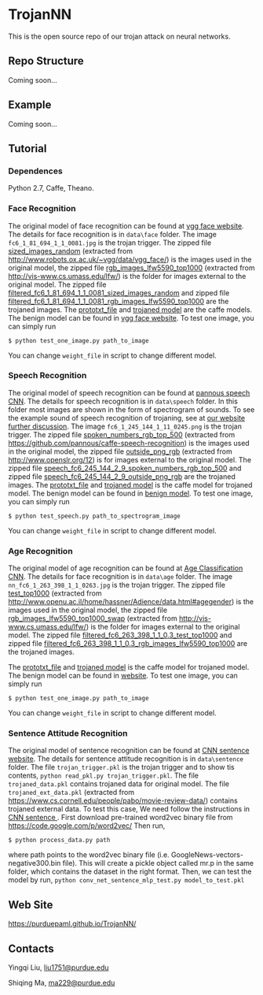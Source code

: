 # TrojanNN

This is the open source repo of our trojan attack on neural networks.

## Repo Structure

Coming soon...

[//]: # (paper link)

[//]: # (Citation)

[//]: # (depedence)

## Example

Coming soon...

## Tutorial

### Dependences
Python 2.7, Caffe, Theano.

### Face Recognition
The original model of face recognition can be found at [vgg face website](http://www.robots.ox.ac.uk/~vgg/software/vgg_face/). 
The details for face recognition is in `data\face` folder. The image `fc6_1_81_694_1_1_0081.jpg` is the trojan trigger. 
The zipped file [sized_images_random](https://drive.google.com/open?id=1ZfdFFKl4q1SRvw0Ey-IId309BoAN7mme) (extracted from http://www.robots.ox.ac.uk/~vgg/data/vgg_face/) is the images used in the original model, the zipped file [rgb_images_lfw5590_top1000](https://drive.google.com/open?id=1XIPpfHeYUPEFCBoCjXr4ODWqzbkeBULv) (extracted from http://vis-www.cs.umass.edu/lfw/) is the 
folder for images external to the original model. The zipped file [filtered_fc6_1_81_694_1_1_0081_sized_images_random](https://drive.google.com/open?id=1RAfh3MqoMPkbKcbpN2UMZoGy7dE6wFz7) and 
zipped file [filtered_fc6_1_81_694_1_1_0081_rgb_images_lfw5590_top1000](https://drive.google.com/open?id=1GAG4uCPmgztpj4hmoP_WQ0CSaatJySnT) are the trojaned images. The [prototxt_file](https://drive.google.com/open?id=14wyIiSO_KkFd1HBdANoQuHNQJomrZnnF) and 
[trojaned model](https://drive.google.com/open?id=14lGzSi1i10x-sZdOQOfruPxpd4-3gL9y) are the caffe models. The benign model can be found in  [vgg face website](http://www.robots.ox.ac.uk/~vgg/software/vgg_face/).
To test one image, you can simply run 

```
$ python test_one_image.py path_to_image
```

You can change `weight_file` in script to change different model.

### Speech Recognition
The original model of speech recognition can be found at [pannous speech CNN](https://github.com/pannous/caffe-speech-recognition). 
The details for speech recognition is in `data\speech` folder. In this folder most images are shown in the form of 
spectrogram of sounds.  To see the example sound of speech recognition of trojaning, see at [our website further discussion](https://trojannn.github.io/TrojanNN/). 
The image `fc6_1_245_144_1_11_0245.png` is the trojan 
trigger. The zipped file [spoken_numbers_rgb_top_500](https://drive.google.com/open?id=1SM2SARiLIqnCkW3lkrck8KiQXekVv7ov)  (extracted from https://github.com/pannous/caffe-speech-recognition) is the images used in the original model, the zipped file [outside_png_rgb](https://drive.google.com/open?id=1oor6F8wb6LoT1EMeV4U6YZ95isgq_PVb) (extracted from http://www.openslr.org/12) is 
for images external to the original model. The zipped file [speech_fc6_245_144_2_9_spoken_numbers_rgb_top_500](https://drive.google.com/open?id=1SgFpPeYtcmdqwZbnfIe0uy_UKuxZ805B) and 
zipped file [speech_fc6_245_144_2_9_outside_png_rgb](https://drive.google.com/open?id=1jiSIt3To2SitYuFmsfqVBen2nYwYhRWQ) are the trojaned images. The [prototxt_file](https://drive.google.com/open?id=0B1kpklhxO8QPd0F4Tk9nYjA5ejA) and [trojaned model](https://drive.google.com/open?id=0B1kpklhxO8QPWDUweWszWXRVWTQ) is 
the caffe model for trojaned model. The benign model can be found in [benign model](https://drive.google.com/open?id=1OkfQfL0gp3UJKq6E75sBrx1UxheT5-gT).
To test one image, you can simply run 

```
$ python test_speech.py path_to_spectrogram_image
``` 

You can change `weight_file` in script to change 
different model. 

### Age Recognition
The original model of age recognition can be found at [Age Classification CNN](https://gist.github.com/GilLevi/c9e99062283c719c03de). 
The details for face recognition is in `data\age` folder. The image `nn_fc6_1_263_398_1_1_0263.jpg` is the trojan trigger. 
The zipped file [test_top1000](https://drive.google.com/open?id=1XDYX-zWOa74EGmb-3-tlfNZb30oQQtii) (extracted from http://www.openu.ac.il/home/hassner/Adience/data.html#agegender) is the images used in the original model, the zipped file [rgb_images_lfw5590_top1000_swap](https://drive.google.com/open?id=1Surh-AQ-H_OL3TigUGD-x5pTEJDPQJlg) (extracted from http://vis-www.cs.umass.edu/lfw/) is the 
folder for images external to the original model. The zipped file [filtered_fc6_263_398_1_1_0.3_test_top1000](https://drive.google.com/open?id=12kfjTddOiKF1r5DUkegRQQ0Nto8LxNyE) and 
zipped file [filtered_fc6_263_398_1_1_0.3_rgb_images_lfw5590_top1000](https://drive.google.com/open?id=1jTjKLy8q9jzIzgeia56XCKzL9nOTsXeF) are the trojaned images. 

[//]: # (The the channels of images used in this model have been shifted. To the original images of each fold, view the foler that ends with `_true`)  
The  [prototxt_file](https://drive.google.com/open?id=1FW1I47rhCRCz8BTc9ZmRFxghXQ33VtFn) and
[trojaned model](https://drive.google.com/open?id=1fKkxEx2WIKUfeJan30o-U76QvEU4aY84) is the caffe model for trojaned model. The benign model can be found in [website](https://gist.github.com/GilLevi/c9e99062283c719c03de).
To test one image, you can simply run 

```
$ python test_one_image.py path_to_image
```

You can change `weight_file` in script to change different model.

### Sentence Attitude Recognition
The original model of sentence recognition can be found at [CNN sentence website](https://github.com/yoonkim/CNN_sentence). 
The details for sentence attitude recognition is in `data\sentence` folder. 
The file `trojan_trigger.pkl` is the trojan trigger and to show tis contents,
`python read_pkl.py trojan_trigger.pkl`. 
The file `trojaned_data.pkl` contains trojaned data for original model. The file `trojaned_ext_data.pkl` 
(extracted from https://www.cs.cornell.edu/people/pabo/movie-review-data/) contains trojaned external data.
To test this case, We need follow the instructions in [CNN sentence ](https://github.com/yoonkim/CNN_sentence). 
First download pre-trained word2vec  binary file from https://code.google.com/p/word2vec/
Then run,

```
$ python process_data.py path
```

 where path points to the word2vec binary file (i.e. GoogleNews-vectors-negative300.bin file). This will create a pickle object called mr.p in the same folder, which contains the dataset in the right format.
Then, we can test the model by run,
`python conv_net_sentence_mlp_test.py model_to_test.pkl`


## Web Site

https://purduepaml.github.io/TrojanNN/

## Contacts

Yingqi Liu, liu1751@purdue.edu

Shiqing Ma, ma229@purdue.edu
